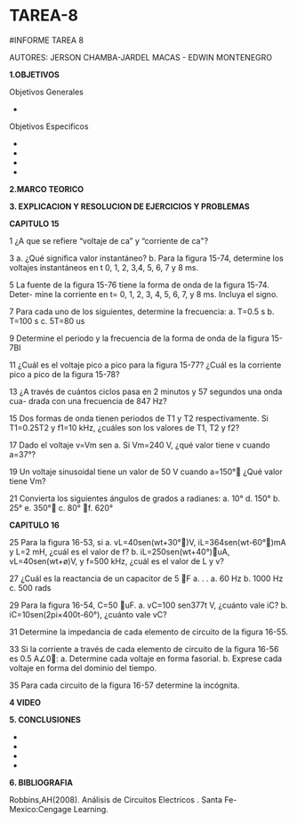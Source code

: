# TAREA-8
#INFORME TAREA 8

AUTORES: JERSON CHAMBA-JARDEL MACAS - EDWIN MONTENEGRO

**1.OBJETIVOS**

Objetivos Generales

*

Objetivos Especificos

*
*
*
*

**2.MARCO TEORICO**


**3. EXPLICACION Y RESOLUCION DE EJERCICIOS Y PROBLEMAS**

**CAPITULO 15**

1 ¿A que se refiere “voltaje de ca” y “corriente de ca"?

3 a. ¿Qué significa valor instantáneo?
b. Para la figura 15-74, determine los voltajes instantáneos en t 0, 1, 2, 3,4, 5, 6, 7 y 8 ms.

5 La fuente de la figura 15-76 tiene la forma de onda de la figura 15-74. Deter-
mine la corriente en t= 0, 1, 2, 3, 4, 5, 6, 7, y 8 ms. Incluya el signo.

7 Para cada uno de los siguientes, determine la frecuencia:
a. T=0.5 s
b. T=100 s 
c. 5T=80 us

9 Determine el periodo y la frecuencia de la forma de onda de la figura 15-7BI

11 ¿Cuál es el voltaje pico a pico para la figura 15-77? ¿Cuál es la corriente pico
a pico de la figura 15-78?

13 ¿A través de cuántos ciclos pasa en 2 minutos y 57 segundos una onda cua-
drada con una frecuencia de 847 Hz?

15 Dos formas de onda tienen periodos de T1 y T2 respectivamente. Si T1=0.25T2 y f1=10 kHz, ¿cuáles son los valores de T1, T2 y f2?

17 Dado el voltaje v=Vm sen a. Si Vm=240 V, ¿qué valor tiene v cuando a=37°?

19 Un voltaje sinusoidal tiene un valor de 50 V cuando a=150° ¿Qué valor tiene Vm?

21 Convierta los siguientes ángulos de grados a radianes:
a. 10° d. 150°
b. 25° e. 350°
c. 80° f. 620°

**CAPITULO 16**

25 Para la figura 16-53, si
a. vL=40sen(wt+30°)V, iL=364sen(wt-60°)mA y L=2 mH, ¿cuál es el valor de f?
b. iL=250sen(wt+40°)uA, vL=40sen(wt+ø)V, y f=500 kHz, ¿cuál es el valor de L y v?

27 ¿Cuál es la reactancia de un capacitor de 5 F a. . .
a. 60 Hz b. 1000 Hz c. 500 rads

29 Para la figura 16-54, C=50 uF. 
a. vC=100 sen377t V, ¿cuánto vale iC?
b. iC=10sen(2pi×400t-60°), ¿cuánto vale vC?

31 Determine la impedancia de cada elemento de circuito de la figura 16-55.

33 Si la corriente a través de cada elemento de circuito de la figura 16-56 es 0.5 A∠0:
a. Determine cada voltaje en forma fasorial.
b. Exprese cada voltaje en forma del dominio del tiempo.

35 Para cada circuito de la figura 16-57 determine la incógnita.





**4 VIDEO**

**5. CONCLUSIONES**

*
*
*
*


**6. BIBLIOGRAFIA**

Robbins,AH(2008). Análisis  de Circuitos Electricos . Santa Fe-Mexico:Cengage Learning.


